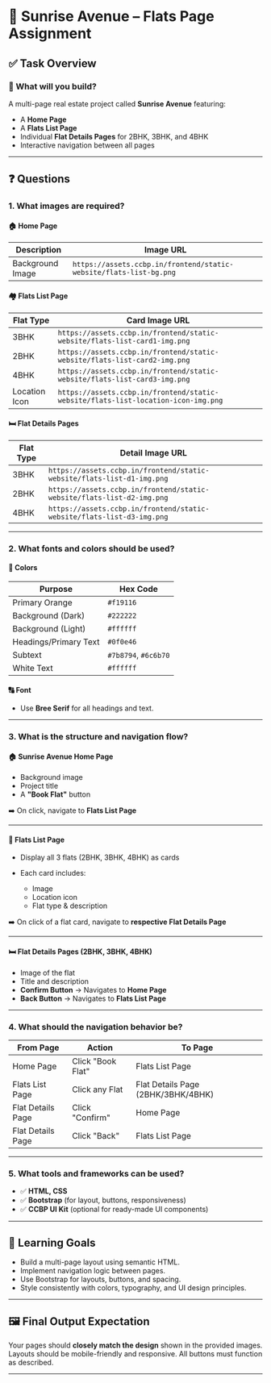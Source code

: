 # 🏢 Sunrise Avenue – Flats Page Assignment

## ✅ Task Overview

### 🧩 What will you build?

A multi-page real estate project called **Sunrise Avenue** featuring:

* A **Home Page**
* A **Flats List Page**
* Individual **Flat Details Pages** for 2BHK, 3BHK, and 4BHK
* Interactive navigation between all pages

---

## ❓ Questions

### 1. What images are required?

#### 🏠 Home Page

| Description      | Image URL                                                          |
| ---------------- | ------------------------------------------------------------------ |
| Background Image | `https://assets.ccbp.in/frontend/static-website/flats-list-bg.png` |

#### 🏘️ Flats List Page

| Flat Type     | Card Image URL                                                                    |
| ------------- | --------------------------------------------------------------------------------- |
| 3BHK          | `https://assets.ccbp.in/frontend/static-website/flats-list-card1-img.png`         |
| 2BHK          | `https://assets.ccbp.in/frontend/static-website/flats-list-card2-img.png`         |
| 4BHK          | `https://assets.ccbp.in/frontend/static-website/flats-list-card3-img.png`         |
| Location Icon | `https://assets.ccbp.in/frontend/static-website/flats-list-location-icon-img.png` |

#### 🛏️ Flat Details Pages

| Flat Type | Detail Image URL                                                       |
| --------- | ---------------------------------------------------------------------- |
| 3BHK      | `https://assets.ccbp.in/frontend/static-website/flats-list-d1-img.png` |
| 2BHK      | `https://assets.ccbp.in/frontend/static-website/flats-list-d2-img.png` |
| 4BHK      | `https://assets.ccbp.in/frontend/static-website/flats-list-d3-img.png` |

---

### 2. What fonts and colors should be used?

#### 🎨 Colors

| Purpose               | Hex Code             |
| --------------------- | -------------------- |
| Primary Orange        | `#f19116`            |
| Background (Dark)     | `#222222`            |
| Background (Light)    | `#ffffff`            |
| Headings/Primary Text | `#0f0e46`            |
| Subtext               | `#7b8794`, `#6c6b70` |
| White Text            | `#ffffff`            |

#### 🔠 Font

* Use **Bree Serif** for all headings and text.

---

### 3. What is the structure and navigation flow?

#### 🏠 Sunrise Avenue Home Page

* Background image
* Project title
* A **"Book Flat"** button

➡️ On click, navigate to **Flats List Page**

---

#### 🏢 Flats List Page

* Display all 3 flats (2BHK, 3BHK, 4BHK) as cards
* Each card includes:

  * Image
  * Location icon
  * Flat type & description

➡️ On click of a flat card, navigate to **respective Flat Details Page**

---

#### 🛏️ Flat Details Pages (2BHK, 3BHK, 4BHK)

* Image of the flat
* Title and description
* **Confirm Button** → Navigates to **Home Page**
* **Back Button** → Navigates to **Flats List Page**

---

### 4. What should the navigation behavior be?

| From Page         | Action            | To Page                            |
| ----------------- | ----------------- | ---------------------------------- |
| Home Page         | Click "Book Flat" | Flats List Page                    |
| Flats List Page   | Click any Flat    | Flat Details Page (2BHK/3BHK/4BHK) |
| Flat Details Page | Click "Confirm"   | Home Page                          |
| Flat Details Page | Click "Back"      | Flats List Page                    |

---

### 5. What tools and frameworks can be used?

* ✅ **HTML, CSS**
* ✅ **Bootstrap** (for layout, buttons, responsiveness)
* ✅ **CCBP UI Kit** (optional for ready-made UI components)

---

## 🧠 Learning Goals

* Build a multi-page layout using semantic HTML.
* Implement navigation logic between pages.
* Use Bootstrap for layouts, buttons, and spacing.
* Style consistently with colors, typography, and UI design principles.

---

## 🖼️ Final Output Expectation

Your pages should **closely match the design** shown in the provided images. Layouts should be mobile-friendly and responsive. All buttons must function as described.

---

